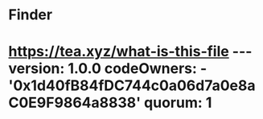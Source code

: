 # Finder
# https://tea.xyz/what-is-this-file --- version: 1.0.0 codeOwners:   - '0x1d40fB84fDC744c0a06d7a0e8aC0E9F9864a8838' quorum: 1
